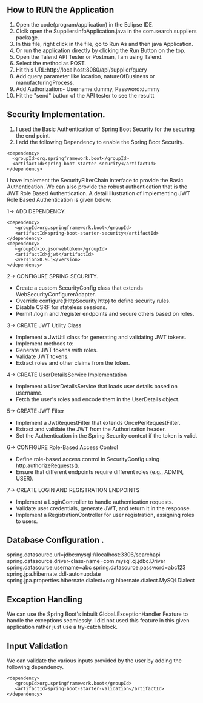 ## How to RUN the Application
1. Open the code(program/application) in the Eclipse IDE.
2. Clcik open the SuppliersInfoApplication.java in the com.search.suppliers package.
3. In this file, right click in the file, go to Run As and then java Application.
4. Or run the application directly by clicking the Run Button on the top.
5. Open the Talend API Tester or Postman, I am using Talend.
6. Select the method as POST.
7. Hit this URL:http://localhost:8080/api/supplier/query
8. Add query parameter like location, natureOfBusiness or manufacturingProcess.
9. Add Authorization:- Username:dummy, Password:dummy
10. Hit the "send" button of the API tester to see the resultt

## Security Implementation.
1. I used the Basic Authentication of Spring Boot Security for the securing the end point.
2. I add the following Dependency to enable the Spring Boot Security.
```
<dependency>
  <groupId>org.springframework.boot</groupId>
  <artifactId>spring-boot-starter-security</artifactId>
</dependency>
```

I have implement the SecurityFilterChain interface to provide the Basic Authentication.
We can also provide the robust authentication that is the JWT Role Based Authentication.
A detail illustration of implementing JWT Role Based Authentication is given below:

1-> ADD DEPENDENCY.
```
<dependency>
   <groupId>org.springframework.boot</groupId>
   <artifactId>spring-boot-starter-security</artifactId>
</dependency>
<dependency>
   <groupId>io.jsonwebtoken</groupId>
   <artifactId>jjwt</artifactId>
   <version>0.9.1</version>
</dependency>
```

2-> CONFIGURE SPRING SECURITY.
- Create a custom SecurityConfig class that extends WebSecurityConfigurerAdapter.
- Override configure(HttpSecurity http) to define security rules.
- Disable CSRF for stateless sessions.
- Permit /login and /register endpoints and secure others based on roles.

3-> CREATE JWT Utility Class
- Implement a JwtUtil class for generating and validating JWT tokens.
- Implement methods to:
- Generate JWT tokens with roles.
- Validate JWT tokens.
- Extract roles and other claims from the token.

4-> CREATE UserDetailsService Implementation
- Implement a UserDetailsService that loads user details based on username.
- Fetch the user's roles and encode them in the UserDetails object.

5-> CREATE JWT Filter
- Implement a JwtRequestFilter that extends OncePerRequestFilter.
- Extract and validate the JWT from the Authorization header.
- Set the Authentication in the Spring Security context if the token is valid.

6-> CONFIGURE Role-Based Access Control
- Define role-based access control in SecurityConfig using http.authorizeRequests().
- Ensure that different endpoints require different roles (e.g., ADMIN, USER).

7-> CREATE LOGIN AND REGISTRATION ENDPOINTS
- Implement a LoginController to handle authentication requests.
- Validate user credentials, generate JWT, and return it in the response.
- Implement a RegistrationController for user registration, assigning roles to users.

## Database Configuration .
spring.datasource.url=jdbc:mysql://localhost:3306/searchapi
spring.datasource.driver-class-name=com.mysql.cj.jdbc.Driver
spring.datasource.username=abc
spring.datasource.password=abc123
spring.jpa.hibernate.ddl-auto=update
spring.jpa.properties.hibernate.dialect=org.hibernate.dialect.MySQLDialect

## Exception Handling
We can use the Spring Boot's inbuilt GlobaLExceptionHandler Feature to handle the exceptions seamlessly.
I did not used this feature in this given application rather just use a try-catch block.

## Input Validation
We can validate the various inputs provided by the user by adding the following dependency.
```
<dependency>
   <groupId>org.springframework.boot</groupId>
   <artifactId>spring-boot-starter-validation</artifactId>
</dependency>
```
